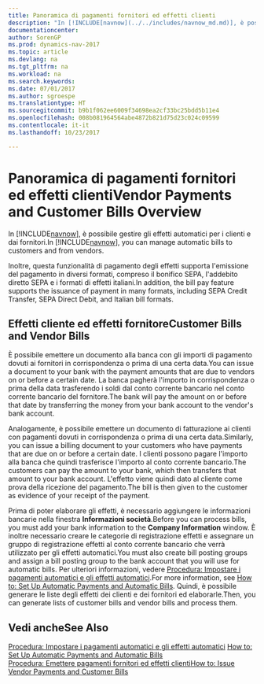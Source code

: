 ```yaml
---
title: Panoramica di pagamenti fornitori ed effetti clienti
description: "In [!INCLUDE[navnow](../../includes/navnow_md.md)], è possibile gestire gli effetti automatici per i clienti e dai fornitori."
documentationcenter: 
author: SorenGP
ms.prod: dynamics-nav-2017
ms.topic: article
ms.devlang: na
ms.tgt_pltfrm: na
ms.workload: na
ms.search.keywords: 
ms.date: 07/01/2017
ms.author: sgroespe
ms.translationtype: HT
ms.sourcegitcommit: b9b1f062ee6009f34698ea2cf33bc25bdd5b11e4
ms.openlocfilehash: 008b081964564abe4872b821d75d23c024c09599
ms.contentlocale: it-it
ms.lasthandoff: 10/23/2017

---
```

# <a name="vendor-payments-and-customer-bills-overview"></a><span data-ttu-id="d30b0-103">Panoramica di pagamenti fornitori ed effetti clienti</span><span class="sxs-lookup"><span data-stu-id="d30b0-103">Vendor Payments and Customer Bills Overview</span></span>
<span data-ttu-id="d30b0-104">In [!INCLUDE[navnow](../../includes/navnow_md.md)], è possibile gestire gli effetti automatici per i clienti e dai fornitori.</span><span class="sxs-lookup"><span data-stu-id="d30b0-104">In [!INCLUDE[navnow](../../includes/navnow_md.md)], you can manage automatic bills to customers and from vendors.</span></span>  

<span data-ttu-id="d30b0-105">Inoltre, questa funzionalità di pagamento degli effetti supporta l'emissione del pagamento in diversi formati, compreso il bonifico SEPA, l'addebito diretto SEPA e i formati di effetti italiani.</span><span class="sxs-lookup"><span data-stu-id="d30b0-105">In addition, the bill pay feature supports the issuance of payment in many formats, including SEPA Credit Transfer, SEPA Direct Debit, and Italian bill formats.</span></span>  

## <a name="customer-bills-and-vendor-bills"></a><span data-ttu-id="d30b0-106">Effetti cliente ed effetti fornitore</span><span class="sxs-lookup"><span data-stu-id="d30b0-106">Customer Bills and Vendor Bills</span></span>  
<span data-ttu-id="d30b0-107">È possibile emettere un documento alla banca con gli importi di pagamento dovuti ai fornitori in corrispondenza o prima di una certa data.</span><span class="sxs-lookup"><span data-stu-id="d30b0-107">You can issue a document to your bank with the payment amounts that are due to vendors on or before a certain date.</span></span> <span data-ttu-id="d30b0-108">La banca pagherà l'importo in corrispondenza o prima della data trasferendo i soldi dal conto corrente bancario nel conto corrente bancario del fornitore.</span><span class="sxs-lookup"><span data-stu-id="d30b0-108">The bank will pay the amount on or before that date by transferring the money from your bank account to the vendor's bank account.</span></span>  

<span data-ttu-id="d30b0-109">Analogamente, è possibile emettere un documento di fatturazione ai clienti con pagamenti dovuti in corrispondenza o prima di una certa data.</span><span class="sxs-lookup"><span data-stu-id="d30b0-109">Similarly, you can issue a billing document to your customers who have payments that are due on or before a certain date.</span></span> <span data-ttu-id="d30b0-110">I clienti possono pagare l'importo alla banca che quindi trasferisce l'importo al conto corrente bancario.</span><span class="sxs-lookup"><span data-stu-id="d30b0-110">The customers can pay the amount to your bank, which then transfers that amount to your bank account.</span></span> <span data-ttu-id="d30b0-111">L'effetto viene quindi dato al cliente come prova della ricezione del pagamento.</span><span class="sxs-lookup"><span data-stu-id="d30b0-111">The bill is then given to the customer as evidence of your receipt of the payment.</span></span>  

<span data-ttu-id="d30b0-112">Prima di poter elaborare gli effetti, è necessario aggiungere le informazioni bancarie nella finestra **Informazioni società**.</span><span class="sxs-lookup"><span data-stu-id="d30b0-112">Before you can process bills, you must add your bank information to the **Company Information** window.</span></span> <span data-ttu-id="d30b0-113">È inoltre necessario creare le categorie di registrazione effetti e assegnare un gruppo di registrazione effetti al conto corrente bancario che verrà utilizzato per gli effetti automatici.</span><span class="sxs-lookup"><span data-stu-id="d30b0-113">You must also create bill posting groups and assign a bill posting group to the bank account that you will use for automatic bills.</span></span> <span data-ttu-id="d30b0-114">Per ulteriori informazioni, vedere [Procedura: Impostare i pagamenti automatici e gli effetti automatici](how-to-set-up-automatic-payments-and-automatic-bills.md).</span><span class="sxs-lookup"><span data-stu-id="d30b0-114">For more information, see [How to: Set Up Automatic Payments and Automatic Bills](how-to-set-up-automatic-payments-and-automatic-bills.md).</span></span> <span data-ttu-id="d30b0-115">Quindi, è possibile generare le liste degli effetti dei clienti e dei fornitori ed elaborarle.</span><span class="sxs-lookup"><span data-stu-id="d30b0-115">Then, you can generate lists of customer bills and vendor bills and process them.</span></span>

## <a name="see-also"></a><span data-ttu-id="d30b0-116">Vedi anche</span><span class="sxs-lookup"><span data-stu-id="d30b0-116">See Also</span></span>  
 <span data-ttu-id="d30b0-117">[Procedura: Impostare i pagamenti automatici e gli effetti automatici](how-to-set-up-automatic-payments-and-automatic-bills.md) </span><span class="sxs-lookup"><span data-stu-id="d30b0-117">[How to: Set Up Automatic Payments and Automatic Bills](how-to-set-up-automatic-payments-and-automatic-bills.md) </span></span>  
  [<span data-ttu-id="d30b0-118">Procedura: Emettere pagamenti fornitori ed effetti clienti</span><span class="sxs-lookup"><span data-stu-id="d30b0-118">How to: Issue Vendor Payments and Customer Bills</span></span>](how-to-issue-vendor-payments-and-customer-bills.md)

